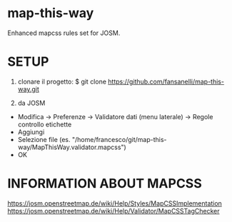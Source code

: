 # map-this-way

Enhanced mapcss rules set for JOSM.

# SETUP

1) clonare il progetto:
$ git clone https://github.com/fansanelli/map-this-way.git

2) da JOSM
- Modifica -> Preferenze -> Validatore dati (menu laterale) -> Regole controllo etichette
- Aggiungi
- Selezione file (es. "/home/francesco/git/map-this-way/MapThisWay.validator.mapcss")
- OK

# INFORMATION ABOUT MAPCSS

https://josm.openstreetmap.de/wiki/Help/Styles/MapCSSImplementation
https://josm.openstreetmap.de/wiki/Help/Validator/MapCSSTagChecker
